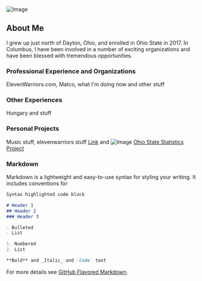 ![Image](src)

## About Me

I grew up just north of Dayton, Ohio, and enrolled in Ohio State in 2017. In Columbus, I have been involved in a number of exciting organizations and have been blessed with tremendous opportunities. 

### Professional Experience and Organizations

ElevenWarriors.com, Matco, what I'm doing now and other stuff

### Other Experiences

Hungary and stuff

### Personal Projects

Music stuff, elevenwarriors stuff
[Link](url) and ![Image](src)
[Ohio State Statistics Project](https://ohio-state-statistics.shinyapps.io/Ohio-State-Stats/)

### Markdown

Markdown is a lightweight and easy-to-use syntax for styling your writing. It includes conventions for

```markdown
Syntax highlighted code block

# Header 1
## Header 2
### Header 3

- Bulleted
- List

1. Numbered
2. List

**Bold** and _Italic_ and `Code` text


```

For more details see [GitHub Flavored Markdown](https://guides.github.com/features/mastering-markdown/).

